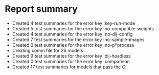 # Report summary
- Created   4 test summaries for the error key :key-run-mode
- Created   5 test summaries for the error key :no-compatible-weights
- Created   4 test summaries for the error key :no-dij-config
- Created   7 test summaries for the error key :no-sample-images
- Created   0 test summaries for the error key :no-p*process
- Creating comm file for 26 models
- Created   9 test summaries for the error key :dij-headless
- Created   0 test summaries for the error key :comparison
- Created  17 test summaries for models that pass the CI
